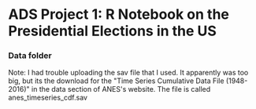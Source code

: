 # ADS Project 1:  R Notebook on the Presidential Elections in the US

### Data folder

Note: I had trouble uploading the sav file that I used. It apparently was too big, but its the download for the "Time Series Cumulative Data File (1948-2016)" in the data section of ANES's website. The file is called anes_timeseries_cdf.sav
